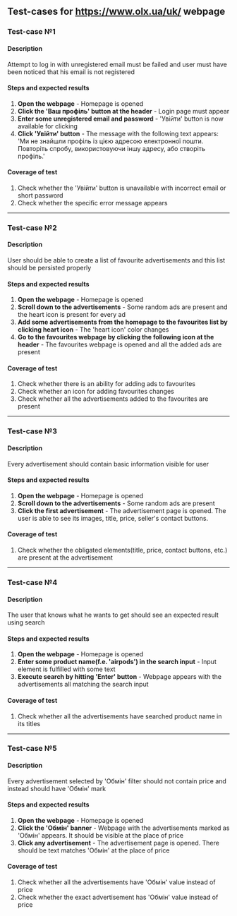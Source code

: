 ## Test-cases for https://www.olx.ua/uk/ webpage

### Test-case №1

#### Description

Attempt to log in with unregistered email must be failed and user must have been noticed that his email is not registered

#### Steps and expected results

1. **Open the webpage** - Homepage is opened
2. **Click the 'Ваш профіль' button at the header** - Login page must appear
3. **Enter some unregistered email and password** - 'Увійти' button is now available for clicking
4. **Click 'Увійти' button** - The message with the following text appears: 'Ми не знайшли профіль із цією адресою електронної пошти. Повторіть спробу, використовуючи іншу адресу, або створіть профіль.'

#### Coverage of test

1. Check whether the 'Увійти' button is unavailable with incorrect email or short password
2. Check whether the specific error message appears

---

### Test-case №2

#### Description

User should be able to create a list of favourite advertisements and this list should be persisted properly

#### Steps and expected results

1. **Open the webpage** - Homepage is opened
2. **Scroll down to the advertisements** - Some random ads are present and the heart icon is present for every ad
3. **Add some advertisements from the homepage to the favourites list by clicking heart icon** - The 'heart icon' color changes
4. **Go to the favourites webpage by clicking the following icon at the header** - The favourites webpage is opened and all the added ads are present

#### Coverage of test

1. Check whether there is an ability for adding ads to favourites
2. Check whether an icon for adding favourites changes
3. Check whether all the advertisements added to the favourites are present

---

### Test-case №3

#### Description

Every advertisement should contain basic information visible for user

#### Steps and expected results

1. **Open the webpage** - Homepage is opened
2. **Scroll down to the advertisements** - Some random ads are present
3. **Click the first advertisement** - The advertisement page is opened. The user is able to see its images, title, price, seller's contact buttons.

#### Coverage of test

1. Check whether the obligated elements(title, price, contact buttons, etc.) are present at the advertisement

---

### Test-case №4

#### Description

The user that knows what he wants to get should see an expected result using search

#### Steps and expected results

1. **Open the webpage** - Homepage is opened
2. **Enter some product name(f.e. 'airpods') in the search input** - Input element is fulfilled with some text
3. **Execute search by hitting 'Enter' button** - Webpage appears with the advertisements all matching the search input

#### Coverage of test

1. Check whether all the advertisements have searched product name in its titles

---

### Test-case №5

#### Description

Every advertisement selected by 'Обмін' filter should not contain price and instead should have 'Обмін' mark 

#### Steps and expected results

1. **Open the webpage** - Homepage is opened
2. **Click the 'Обмін' banner** - Webpage with the advertisements marked as 'Обмін' appears. It should be visible at the place of price
3. **Click any advertisement** - The advertisement page is opened. There should be text matches 'Обмін' at the place of price

#### Coverage of test

1. Check whether all the advertisements have 'Обмін' value instead of price
2. Check whether the exact advertisement has 'Обмін' value instead of price
